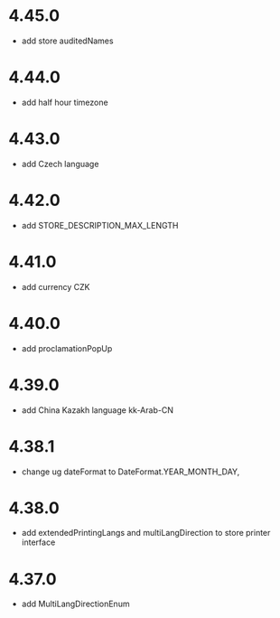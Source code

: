 # 4.45.0
- add store auditedNames
# 4.44.0
- add half hour timezone
# 4.43.0
- add Czech language
# 4.42.0
- add STORE_DESCRIPTION_MAX_LENGTH
# 4.41.0
- add currency CZK
# 4.40.0
- add proclamationPopUp

# 4.39.0
- add China Kazakh language kk-Arab-CN

# 4.38.1
- change ug dateFormat to DateFormat.YEAR_MONTH_DAY,

# 4.38.0
- add extendedPrintingLangs and multiLangDirection to store printer interface

# 4.37.0
- add MultiLangDirectionEnum
